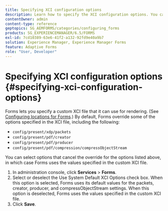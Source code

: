 ```yaml
---
title: Specifying XCI configuration options
description: Learn how to specify the XCI configuration options. You can specify a custom XCI file values for Adaptive Form, so that it can be used while form rendering.
contentOwner: admin
content-type: reference
geptopics: SG_AEMFORMS/categories/configuring_forms
products: SG_EXPERIENCEMANAGER/6.5/FORMS
exl-id: 7cd10389-63e6-41f2-a132-92fd9e40a9b7
solution: Experience Manager, Experience Manager Forms
feature: Adaptive Forms
role: "User, Developer"
---
```

# Specifying XCI configuration options {#specifying-xci-configuration-options}

Forms lets you specify a custom XCI file that it can use for rendering. (See [Configuring locations for Forms](/help/forms/using/admin-help/configuring-locations-forms.md#configuring-locations-for-forms).) By default, Forms override some of the options specified in the XCI file, including the following:

* `config/present/xdp/packets`
* `config/present/pdf/creator`
* `config/present/pdf/producer`
* `config/present/pdf/compression/compressObjectStream`

You can select options that cancel the override for the options listed above, in which case Forms uses the values specified in the custom XCI file.

1. In administration console, click **Services** > **Forms**.
1. Select or deselect the Use System Default XCI Options check box. When this option is selected, Forms uses its default values for the packets, creator, producer, and compressObjectStream settings. When this option is deselected, Forms uses the values specified in the custom XCI file.
1. Click **Save**.
